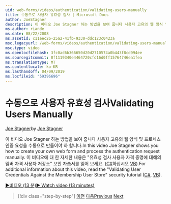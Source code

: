 ```yaml
---
uid: web-forms/videos/authentication/validating-users-manually
title: 수동으로 사용자 유효성 검사 | Microsoft Docs
author: JoeStagner
description: 이 비디오 Joe Stagner 하는 방법을 보여 줍니다 사용자 고유의 웹 양식 및 프로세스 인증 요청을 수동으로 만들어야 하 합니다. 이 vi에 대 한 추가 정보에 대 한 중...
ms.author: riande
ms.date: 08/22/2008
ms.assetid: c11eec26-25a2-41fb-9330-ddc123c0423a
msc.legacyurl: /web-forms/videos/authentication/validating-users-manually
msc.type: video
ms.openlocfilehash: 3fc0ad6b366650d20d2710574a0b443f8cd994ee
ms.sourcegitcommit: 0f1119340e4464720cfd16d0ff15764746ea1fea
ms.translationtype: MT
ms.contentlocale: ko-KR
ms.lasthandoff: 04/09/2019
ms.locfileid: "59396696"
---
```

# <a name="validating-users-manually"></a><span data-ttu-id="3f98c-104">수동으로 사용자 유효성 검사</span><span class="sxs-lookup"><span data-stu-id="3f98c-104">Validating Users Manually</span></span>

<span data-ttu-id="3f98c-105">[Joe Stagner](https://github.com/JoeStagner)</span><span class="sxs-lookup"><span data-stu-id="3f98c-105">by [Joe Stagner](https://github.com/JoeStagner)</span></span>

<span data-ttu-id="3f98c-106">이 비디오 Joe Stagner 하는 방법을 보여 줍니다 사용자 고유의 웹 양식 및 프로세스 인증 요청을 수동으로 만들어야 하 합니다.</span><span class="sxs-lookup"><span data-stu-id="3f98c-106">In this video Joe Stagner shows you how to create your own web form and process the authentication request manually.</span></span> <span data-ttu-id="3f98c-107">이 비디오에 대 한 자세한 내용은 "유효성 검사 사용자 자격 증명에 대해의 멤버 자격 사용자 저장소" 보안 자습서를 읽어 보세요. ([C#](../../overview/older-versions-security/membership/validating-user-credentials-against-the-membership-user-store-cs.md)하십시오 [VB](../../overview/older-versions-security/membership/validating-user-credentials-against-the-membership-user-store-vb.md)).</span><span class="sxs-lookup"><span data-stu-id="3f98c-107">For additional information about this video, read the "Validating User Credentials Against the Membership User Store" security tutorial ([C#](../../overview/older-versions-security/membership/validating-user-credentials-against-the-membership-user-store-cs.md), [VB](../../overview/older-versions-security/membership/validating-user-credentials-against-the-membership-user-store-vb.md)).</span></span>

[<span data-ttu-id="3f98c-108">&#9654;비디오 (13 분)</span><span class="sxs-lookup"><span data-stu-id="3f98c-108">&#9654; Watch video (13 minutes)</span></span>](https://channel9.msdn.com/Blogs/ASP-NET-Site-Videos/validating-users-manually)

> [!div class="step-by-step"]
> <span data-ttu-id="3f98c-109">[이전](creating-user-accounts-programmatically.md)
> [다음](validating-users-with-the-login-control.md)</span><span class="sxs-lookup"><span data-stu-id="3f98c-109">[Previous](creating-user-accounts-programmatically.md)
[Next](validating-users-with-the-login-control.md)</span></span>
